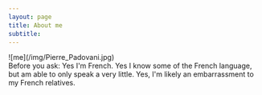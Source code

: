 ```yaml
---
layout: page
title: About me
subtitle: 
---
```


<div class="row">
    <div class="col-md-6">
      ![me](/img/Pierre_Padovani.jpg)
    </div>
    <div class="col-md-6">
Before you ask: Yes I'm French. Yes I know some of the French language, but am able to only speak a very little. Yes, 
I'm likely an embarrassment to my French relatives. 
    </div>
</div>

